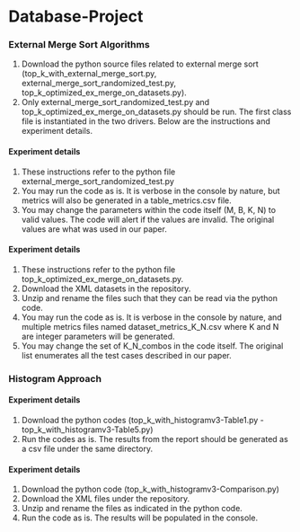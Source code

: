 # Database-Project


<h3>External Merge Sort Algorithms</h3>
    <p>
        <ol>
            <li>Download the python source files related to external merge sort (top_k_with_external_merge_sort.py, external_merge_sort_randomized_test.py, top_k_optimized_ex_merge_on_datasets.py).</li>
            <li>Only external_merge_sort_randomized_test.py and top_k_optimized_ex_merge_on_datasets.py should be run. The first class file is instantiated in the two drivers. Below are the instructions and experiment details.</li>
        </ol>
    </p>
    <h4>Experiment details</h4>
        <p>
            <ol>
                <li>These instructions refer to the python file external_merge_sort_randomized_test.py</li>
                <li>You may run the code as is. It is verbose in the console by nature, but metrics will also be generated in a table_metrics.csv file.</li>
                <li>You may change the parameters within the code itself (M, B, K, N) to valid values. The code will alert if the values are invalid. The original values are what was used in our paper.</li>
            </ol>
        </p>
    <h4>Experiment details</h4>
        <p>
            <ol>
                <li>These instructions refer to the python file top_k_optimized_ex_merge_on_datasets.py.</li>
                <li>Download the XML datasets in the repository.</li>
                <li>Unzip and rename the files such that they can be read via the python code.</li>
                <li>You may run the code as is. It is verbose in the console by nature, and multiple metrics files named dataset_metrics_K_N.csv where K and N are integer parameters will be generated.</li>
                <li>You may change the set of K_N_combos in the code itself. The original list enumerates all the test cases described in our paper.</li>
            </ol>
        </p>


<h3>Histogram Approach</h3>
    <h4>Experiment details</h4>
    <p>
        <ol>
            <li>Download the python codes (top_k_with_histogramv3-Table1.py - top_k_with_histogramv3-Table5.py)</li>
            <li>Run the codes as is. The results from the report should be generated as a csv file under the same directory.</li>
         </ol> 
    </p>
    <h4>Experiment details</h4>
    <p>
        <ol>
            <li>Download the python code (top_k_with_histogramv3-Comparison.py)</li>
            <li>Download the XML files under the repository.</li>
            <li>Unzip and rename the files as indicated in the python code.</li>
            <li>Run the code as is. The results will be populated in the console.</li>
        </ol>
     </p>



